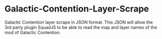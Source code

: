 # Galactic-Contention-Layer-Scrape
Galactic Contention layer scrape in JSON format. This JSON will allow the 3rd party plugin SquadJS to be able to read the map and layer names of the mod of Galactic Contention.

